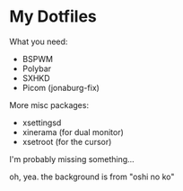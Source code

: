# My Dotfiles
What you need:
- BSPWM
- Polybar
- SXHKD
- Picom (jonaburg-fix)

More misc packages:
- xsettingsd
- xinerama (for dual monitor)
- xsetroot (for the cursor)


I'm probably missing something...

oh, yea. the background is from "oshi no ko"
